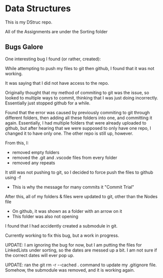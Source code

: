 # Data Structures

This is my DStruc repo.

All of the Assignments are under the Sorting folder

## Bugs Galore

One interesting bug I found (or rather, created):

While attempting to push my files to git then github, I found that it was not working. 

It was saying that I did not have access to the repo.

Originally thought that my method of commiting to git was the issue, so looked to multiple ways to commit, thinking that I was just doing incorrectly. Essentially just stopped github for a while. 

Found that the error was caused by previously commiting to git through different folders, then adding all these folders into one, and
committing it again.
Essentially, I had multiple folders that were already uploaded to github, but after hearing that we were supposed to only have one repo, I changed it to have only one. The other repo is still up, however.

From this, I:
- removed empty folders
- removed the .git and .vscode files from every folder
- removed any repeats

It still was not pushing to git, so I decided to force push the files to github using -f 
- This is why the message for many commits it "Commit Trial"

After this, all of my folders & files were updated to git, other than the Nodes file
- On github, it was shown as a folder with an arrow on it
- This folder was also not opening

I found that I had accidently created a submodule in git.

Currently working to fix this bug, but a work in progress.

UPDATE: I am ignoring the bug for now, but I am putting the files for LinkedLists under sorting, so the dates are messed up a bit. I am not sure if the correct dates will ever pop up.

UPDATE: ran the 
git rm -r --cached . 
command to update my .gitignore file.
Somehow, the submodule was removed, and it is working again.
